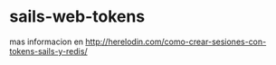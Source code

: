 # sails-web-tokens

mas informacion en http://herelodin.com/como-crear-sesiones-con-tokens-sails-y-redis/

